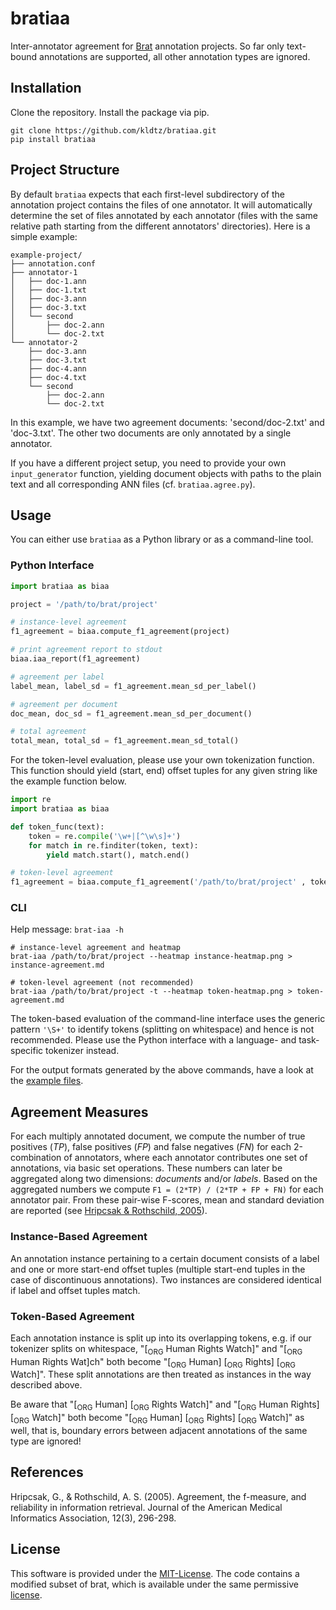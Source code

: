 # bratiaa

Inter-annotator agreement for [Brat](https://brat.nlplab.org/) annotation projects. So far only text-bound annotations are supported, all other annotation types are ignored.

## Installation

Clone the repository. Install the package via pip.

```shell
git clone https://github.com/kldtz/bratiaa.git
pip install bratiaa
```

## Project Structure

By default `bratiaa` expects that each first-level subdirectory of the annotation project contains the files of one annotator. It will automatically determine the set of files annotated by each annotator (files with the same relative path starting from the different annotators' directories). Here is a simple example:

```shell
example-project/
├── annotation.conf
├── annotator-1
│   ├── doc-1.ann
│   ├── doc-1.txt
│   ├── doc-3.ann
│   ├── doc-3.txt
│   └── second
│       ├── doc-2.ann
│       └── doc-2.txt
└── annotator-2
    ├── doc-3.ann
    ├── doc-3.txt
    ├── doc-4.ann
    ├── doc-4.txt
    └── second
        ├── doc-2.ann
        └── doc-2.txt
```
In this example, we have two agreement documents: 'second/doc-2.txt' and 'doc-3.txt'. The other two documents are only annotated by a single annotator.

If you have a different project setup, you need to provide your own `input_generator` function, yielding document objects with paths to the plain text and all corresponding ANN files (cf. `bratiaa.agree.py`). 

## Usage

You can either use `bratiaa` as a Python library or as a command-line tool.


### Python Interface
```python
import bratiaa as biaa

project = '/path/to/brat/project'

# instance-level agreement
f1_agreement = biaa.compute_f1_agreement(project)

# print agreement report to stdout
biaa.iaa_report(f1_agreement)

# agreement per label
label_mean, label_sd = f1_agreement.mean_sd_per_label()

# agreement per document
doc_mean, doc_sd = f1_agreement.mean_sd_per_document() 

# total agreement
total_mean, total_sd = f1_agreement.mean_sd_total()
```

For the token-level evaluation, please use your own tokenization function. This function should yield (start, end) offset tuples for any given string like the example function below.

```python
import re
import bratiaa as biaa

def token_func(text):
    token = re.compile('\w+|[^\w\s]+')
    for match in re.finditer(token, text):
        yield match.start(), match.end()

# token-level agreement
f1_agreement = biaa.compute_f1_agreement('/path/to/brat/project' , token_func=token_func)
```

### CLI
Help message: `brat-iaa -h`

```shell
# instance-level agreement and heatmap
brat-iaa /path/to/brat/project --heatmap instance-heatmap.png > instance-agreement.md

# token-level agreement (not recommended)
brat-iaa /path/to/brat/project -t --heatmap token-heatmap.png > token-agreement.md
```

The token-based evaluation of the command-line interface uses the generic pattern `'\S+'` to identify tokens (splitting on whitespace) and hence is not recommended. Please use the Python interface with a language- and task-specific  tokenizer instead.

For the output formats generated by the above commands, have a look at the [example files](https://github.com/kldtz/bratiaa/tree/master/example-files).


## Agreement Measures

For each multiply annotated document, we compute the number of true positives (*TP*), false positives (*FP*) and false negatives (*FN*) for each 2-combination of annotators, where each annotator contributes one set of annotations, via basic set operations. These numbers can later be aggregated along two dimensions: *documents* and/or *labels*. Based on the aggregated numbers we compute `F1 = (2*TP) / (2*TP + FP + FN)` for each annotator pair. From these pair-wise F-scores, mean and standard deviation are reported (see <a href="#hripcsak-2005">Hripcsak & Rothschild, 2005</a>).


### Instance-Based Agreement

An annotation instance pertaining to a certain document consists of a label and one or more start-end offset tuples (multiple start-end tuples in the case of discontinuous annotations). Two instances are considered identical if label and offset tuples match.

### Token-Based Agreement

Each annotation instance is split up into its overlapping tokens, e.g. if our tokenizer splits on whitespace, "\[<sub>ORG</sub> Human Rights Watch\]" and "\[<sub>ORG</sub> Human Rights Wat\]ch" both become "\[<sub>ORG</sub> Human\] \[<sub>ORG</sub> Rights\] \[<sub>ORG</sub> Watch\]". These split annotations are then treated as instances in the way described above.

Be aware that "\[<sub>ORG</sub> Human\] \[<sub>ORG</sub> Rights Watch\]" and "\[<sub>ORG</sub> Human Rights\] \[<sub>ORG</sub> Watch\]" both become "\[<sub>ORG</sub> Human\] \[<sub>ORG</sub> Rights\] \[<sub>ORG</sub> Watch\]" as well, that is, boundary errors between adjacent annotations of the same type are ignored!


## References

<a name="hripcsak-2005">Hripcsak, G., & Rothschild, A. S. (2005).</a> Agreement, the f-measure, and reliability in information retrieval. Journal of the American Medical Informatics Association, 12(3), 296-298.


## License

This software is provided under the [MIT-License](https://github.com/kldtz/bratiaa/blob/master/LICENSE). The code contains a modified subset of brat, which is available under the same permissive [license](https://github.com/kldtz/bratiaa/blob/master/bratsubset/BRAT_LICENSE.md).